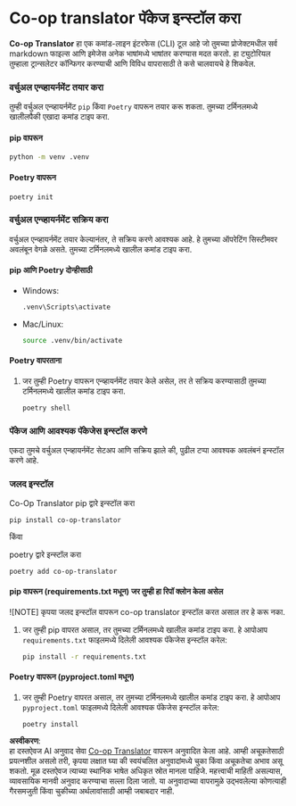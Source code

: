 <!--
CO_OP_TRANSLATOR_METADATA:
{
  "original_hash": "b6d85d887d2664539a438dae5d0dfa50",
  "translation_date": "2025-06-12T18:33:09+00:00",
  "source_file": "getting_started/command-line-guide/install-package.md",
  "language_code": "mr"
}
-->
# Co-op translator पॅकेज इन्स्टॉल करा

**Co-op Translator** हा एक कमांड-लाइन इंटरफेस (CLI) टूल आहे जो तुमच्या प्रोजेक्टमधील सर्व markdown फाइल्स आणि इमेजेस अनेक भाषांमध्ये भाषांतर करण्यास मदत करतो. हा ट्युटोरियल तुम्हाला ट्रान्सलेटर कॉन्फिगर करण्याची आणि विविध वापरासाठी ते कसे चालवायचे हे शिकवेल.

### वर्चुअल एन्व्हायर्नमेंट तयार करा

तुम्ही वर्चुअल एन्व्हायर्नमेंट `pip` किंवा `Poetry` वापरून तयार करू शकता. तुमच्या टर्मिनलमध्ये खालीलपैकी एखादा कमांड टाइप करा.

#### pip वापरून

```bash
python -m venv .venv
```

#### Poetry वापरून

```bash
poetry init
```

### वर्चुअल एन्व्हायर्नमेंट सक्रिय करा

वर्चुअल एन्व्हायर्नमेंट तयार केल्यानंतर, ते सक्रिय करणे आवश्यक आहे. हे तुमच्या ऑपरेटिंग सिस्टीमवर अवलंबून वेगळे असते. तुमच्या टर्मिनलमध्ये खालील कमांड टाइप करा.

#### pip आणि Poetry दोन्हीसाठी

- Windows:

    ```bash
    .venv\Scripts\activate
    ```

- Mac/Linux:

    ```bash
    source .venv/bin/activate
    ```

#### Poetry वापरताना

1. जर तुम्ही Poetry वापरून एन्व्हायर्नमेंट तयार केले असेल, तर ते सक्रिय करण्यासाठी तुमच्या टर्मिनलमध्ये खालील कमांड टाइप करा.

    ```bash
    poetry shell
    ```

### पॅकेज आणि आवश्यक पॅकेजेस इन्स्टॉल करणे

एकदा तुमचे वर्चुअल एन्व्हायर्नमेंट सेटअप आणि सक्रिय झाले की, पुढील टप्पा आवश्यक अवलंबनं इन्स्टॉल करणे आहे.

### जलद इन्स्टॉल

Co-Op Translator pip द्वारे इन्स्टॉल करा

```
pip install co-op-translator
```
किंवा 

poetry द्वारे इन्स्टॉल करा
```
poetry add co-op-translator
```

#### pip वापरून (requirements.txt मधून) जर तुम्ही हा रिपॉ क्लोन केला असेल

![NOTE] कृपया जलद इन्स्टॉल वापरून co-op translator इन्स्टॉल करत असाल तर हे करू नका.

1. जर तुम्ही pip वापरत असाल, तर तुमच्या टर्मिनलमध्ये खालील कमांड टाइप करा. हे आपोआप `requirements.txt` फाइलमध्ये दिलेली आवश्यक पॅकेजेस इन्स्टॉल करेल:

    ```bash
    pip install -r requirements.txt
    ```

#### Poetry वापरून (pyproject.toml मधून)

1. जर तुम्ही Poetry वापरत असाल, तर तुमच्या टर्मिनलमध्ये खालील कमांड टाइप करा. हे आपोआप `pyproject.toml` फाइलमध्ये दिलेली आवश्यक पॅकेजेस इन्स्टॉल करेल:

    ```bash
    poetry install
    ```

**अस्वीकरण**:  
हा दस्तऐवज AI अनुवाद सेवा [Co-op Translator](https://github.com/Azure/co-op-translator) वापरून अनुवादित केला आहे. आम्ही अचूकतेसाठी प्रयत्नशील असलो तरी, कृपया लक्षात घ्या की स्वयंचलित अनुवादांमध्ये चुका किंवा अचूकतेचा अभाव असू शकतो. मूळ दस्तऐवज त्याच्या स्थानिक भाषेत अधिकृत स्रोत मानला पाहिजे. महत्त्वाची माहिती असल्यास, व्यावसायिक मानवी अनुवाद करण्याचा सल्ला दिला जातो. या अनुवादाच्या वापरामुळे उद्भवलेल्या कोणत्याही गैरसमजुती किंवा चुकीच्या अर्थलावांसाठी आम्ही जबाबदार नाही.